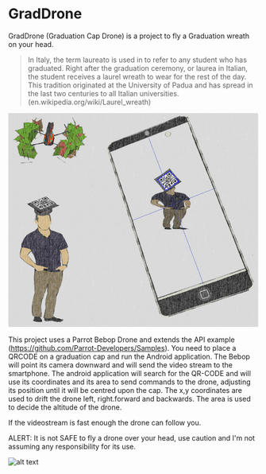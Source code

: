 # GradDrone

GradDrone (Graduation Cap Drone) is a project to fly a Graduation wreath on your head. 

>In Italy, the term laureato is used in to refer to any student who has graduated. Right after the graduation ceremony, or laurea in Italian, the student receives a laurel wreath to wear for the rest of the day. This tradition originated at the University of Padua and has spread in the last two centuries to all Italian universities. (en.wikipedia.org/wiki/Laurel_wreath)

![alt text](https://raw.githubusercontent.com/GaetanoMondelli/GradDrone/master/DRONE.png)

This project uses a Parrot Bebop Drone and extends the API example (https://github.com/Parrot-Developers/Samples). You need to place a QRCODE on a graduation cap and run the Android application. The Bebop will point its camera downward and will send the video stream to the smartphone. The android application will search for the QR-CODE and will use its coordinates and its area to send commands to the drone, adjusting its position until it will be centred upon the cap. 
The x,y coordinates are used to drift the drone left, right.forward and backwards. The area is used to decide the altitude of the drone.  

If the videostream is fast enough the drone can follow you. 

ALERT: It is not SAFE to fly a drone over your head, use caution and I'm not assuming any responsibility for its use.

![alt text](https://raw.githubusercontent.com/GaetanoMondelli/GradDrone/master/giphy.gif)


